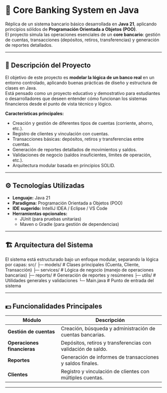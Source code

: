 # 🏦 Core Banking System en Java

Réplica de un sistema bancario básico desarrollada en **Java 21**, aplicando principios sólidos de **Programación Orientada a Objetos (POO)**.  
El proyecto simula las operaciones esenciales de un **core bancario**: gestión de cuentas, transacciones (depósitos, retiros, transferencias) y generación de reportes detallados.

---

## 🧩 Descripción del Proyecto

El objetivo de este proyecto es **modelar la lógica de un banco real** en un entorno controlado, aplicando buenas prácticas de diseño y estructura de clases en Java.  
Está pensado como un proyecto educativo y demostrativo para estudiantes o desarrolladores que deseen entender cómo funcionan los sistemas financieros desde el punto de vista técnico y lógico.

**Características principales:**
- Creación y gestión de diferentes tipos de cuentas (corriente, ahorro, etc.).
- Registro de clientes y vinculación con cuentas.
- Transacciones básicas: depósitos, retiros y transferencias entre cuentas.
- Generación de reportes detallados de movimientos y saldos.
- Validaciones de negocio (saldos insuficientes, límites de operación, etc.).
- Arquitectura modular basada en principios SOLID.

---

## ⚙️ Tecnologías Utilizadas

- **Lenguaje:** Java 21  
- **Paradigma:** Programación Orientada a Objetos (POO)  
- **IDE sugerido:** IntelliJ IDEA / Eclipse / VS Code  
- **Herramientas opcionales:**  
  - JUnit (para pruebas unitarias)  
  - Maven o Gradle (para gestión de dependencias)

---

## 🏗️ Arquitectura del Sistema

El sistema está estructurado bajo un enfoque modular, separando la lógica por capas:
src/
├─ models/ # Clases principales (Cuenta, Cliente, Transacción)
├─ services/ # Lógica de negocio (manejo de operaciones bancarias)
├─ reports/ # Generación de reportes y resúmenes
├─ utils/ # Utilidades generales y validaciones
└─ Main.java # Punto de entrada del sistema

---

## 💵 Funcionalidades Principales

| Módulo | Descripción |
|--------|--------------|
| **Gestión de cuentas** | Creación, búsqueda y administración de cuentas bancarias. |
| **Operaciones financieras** | Depósitos, retiros y transferencias con validación de saldo. |
| **Reportes** | Generación de informes de transacciones y saldos finales. |
| **Clientes** | Registro y vinculación de clientes con múltiples cuentas. |

---
